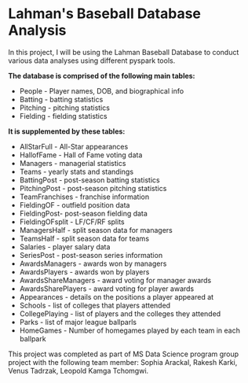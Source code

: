 # Lahman's Baseball Database Analysis
In this project, I will be using the Lahman Baseball Database to conduct various data analyses using different pyspark tools.   

**The database is comprised of the following main tables:**  
  - People - Player names, DOB, and biographical info  
  - Batting - batting statistics  
  - Pitching - pitching statistics  
  - Fielding - fielding statistics  
  
  **It is supplemented by these tables:**  
  - AllStarFull - All-Star appearances  
  - HallofFame - Hall of Fame voting data  
  - Managers - managerial statistics  
  - Teams - yearly stats and standings   
  - BattingPost - post-season batting statistics  
  - PitchingPost - post-season pitching statistics  
  - TeamFranchises - franchise information  
  - FieldingOF - outfield position data    
  - FieldingPost- post-season fielding data  
  - FieldingOFsplit - LF/CF/RF splits  
  - ManagersHalf - split season data for managers  
  - TeamsHalf - split season data for teams  
  - Salaries - player salary data  
  - SeriesPost - post-season series information  
  - AwardsManagers - awards won by managers   
  - AwardsPlayers - awards won by players  
  - AwardsShareManagers - award voting for manager awards  
  - AwardsSharePlayers - award voting for player awards  
  - Appearances - details on the positions a player appeared at  
  - Schools - list of colleges that players attended  
  - CollegePlaying - list of players and the colleges they attended  
  - Parks - list of major league ballparls  
  - HomeGames - Number of homegames played by each team in each ballpark   

This project was completed as part of MS Data Science program group project with the following team member: Sophia Arackal, Rakesh Karki, Venus Tadrzak, Leopold Kamga Tchomgwi.
